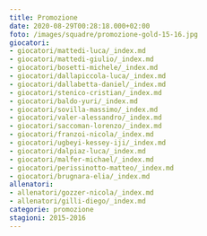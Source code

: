 ```yaml
---
title: Promozione
date: 2020-08-29T00:28:18.000+02:00
foto: /images/squadre/promozione-gold-15-16.jpg
giocatori:
- giocatori/mattedi-luca/_index.md
- giocatori/mattedi-giulio/_index.md
- giocatori/bosetti-michele/_index.md
- giocatori/dallapiccola-luca/_index.md
- giocatori/dallabetta-daniel/_index.md
- giocatori/stenico-cristian/_index.md
- giocatori/baldo-yuri/_index.md
- giocatori/sovilla-massimo/_index.md
- giocatori/valer-alessandro/_index.md
- giocatori/saccoman-lorenzo/_index.md
- giocatori/franzoi-nicola/_index.md
- giocatori/ugbeyi-kessey-iji/_index.md
- giocatori/dalpiaz-luca/_index.md
- giocatori/malfer-michael/_index.md
- giocatori/perissinotto-matteo/_index.md
- giocatori/brugnara-elia/_index.md
allenatori:
- allenatori/gozzer-nicola/_index.md
- allenatori/gilli-diego/_index.md
categorie: promozione
stagioni: 2015-2016
---
```

